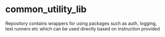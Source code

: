 # common_utility_lib
Repository contains wrappers for using packages such as auth, logging, test runners etc which can be used directly based on instruction provided 

